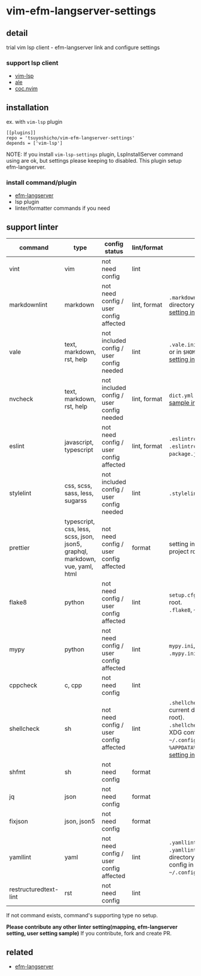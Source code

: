 # vim-efm-langserver-settings

## detail

trial vim lsp client - efm-langserver link and configure settings

### support lsp client

- [vim-lsp](https://github.com/prabirshrestha/vim-lsp)
- [ale](https://github.com/dense-analysis/ale)
- [coc.nvim](https://github.com/neoclide/coc.nvim)

## installation

ex. with `vim-lsp` plugin

```vim
[[plugins]]
repo = 'tsuyoshicho/vim-efm-langserver-settings'
depends = ['vim-lsp']
```

NOTE:
If you install `vim-lsp-settings` plugin,  LspInstallServer command using are ok, but settings please keeping to disabled.
This plugin setup efm-langserver.

### install command/plugin

- [efm-langserver](https://github.com/mattn/efm-langserver)
- lsp plugin
- linter/formatter commands if you need

## support linter

| command               | type                                                                         | config status                            | lint/format  | note                                                                                                                                                                                                                                                                                                                      |
|-----------------------|------------------------------------------------------------------------------|------------------------------------------|--------------|---------------------------------------------------------------------------------------------------------------------------------------------------------------------------------------------------------------------------------------------------------------------------------------------------------------------------|
| vint                  | vim                                                                          | not need config                          | lint         |                                                                                                                                                                                                                                                                                                                           |
| markdownlint          | markdown                                                                     | not need config / user config affected   | lint, format | `.markdownlint.json` in the current directory.<br> [setting in project root sample](example/efm-langserver/root/.markdownlint.json).                                                                                                                                                                                      |
| vale                  | text, markdown, rst, help                                                    | not included config / user config needed | lint         | `.vale.ini` in the current directory.<br> or in `$HOME` directory. <br> [setting in home sample](example/efm-langserver/home/.vale.ini).                                                                                                                                                                                  |
| nvcheck               | text, markdown, rst, help                                                    | not included config / user config needed | lint, format | `dict.yml` in the project root.<br> [sample in vimdoc-jp-working](https://github.com/vim-jp/vimdoc-ja-working/blob/master/dict.yml).                                                                                                                                                                                      |
| eslint                | javascript, typescript                                                       | not need config / user config affected   | lint, format | `.eslintrc.js`, `.eslintrc.yaml (yml)`, `.eslintrc.json` or setting into `package.json` in the project root.                                                                                                                                                                                                              |
| stylelint             | css, scss, sass, less, sugarss                                               | not included config / user config needed | lint         | `.stylelintrc.json` in the project root.                                                                                                                                                                                                                                                                                  |
| prettier              | typescript, css, less, scss, json, json5, graphql, markdown, vue, yaml, html | not need config / user config affected   | format       | setting into `package.json` in the project root.                                                                                                                                                                                                                                                                          |
| flake8                | python                                                                       | not need config / user config affected   | lint         | `setup.cfg`, `tox.ini`, `.flake8` in project root.<br> `.flake8`, `~/.config/flake8` in home.                                                                                                                                                                                                                             |
| mypy                  | python                                                                       | not need config / user config affected   | lint         | `mypy.ini`, `setup.cfg`  in project root. <br> `.mypy.ini` in `$HOME` directory.                                                                                                                                                                                                                                          |
| cppcheck              | c, cpp                                                                       | not need config                          | lint         |                                                                                                                                                                                                                                                                                                                           |
| shellcheck            | sh                                                                           | not need config / user config affected   | lint         | `.shellcheckrc` or `shellcheckrc` in the current directory(search parent upto root).<br> `.shellcheckrc` in `$HOME` directory.  <br>  XDG config directory (usually `~/.config/shellcheckrc` ) on Unix, or `%APPDATA%/shellcheckrc` on Windows. <br> [setting in home sample](example/efm-langserver/home/.shellcheckrc). |
| shfmt                 | sh                                                                           | not need config                          | format       |                                                                                                                                                                                                                                                                                                                           |
| jq                    | json                                                                         | not need config                          | format       |                                                                                                                                                                                                                                                                                                                           |
| fixjson               | json, json5                                                                  | not need config                          | format       |                                                                                                                                                                                                                                                                                                                           |
| yamllint              | yaml                                                                         | not need config / user config affected   | lint         | `.yamllint` , `.yamllint.yaml` or `.yamllint.yml` in the current working directory<br> config in $XDG_CONFIG_HOME `~/.config/yamllint/config`(support?).                                                                                                                                                                  |
| restructuredtext-lint | rst                                                                          | not need config                          | lint         |                                                                                                                                                                                                                                                                                                                           |

If not command exists, command's supporting type no setup.

**Please contribute any other linter setting(mapping, efm-langserver setting, user setting sample)**
If you contribute, fork and create PR.

## related

- [efm-langserver](https://github.com/mattn/efm-langserver)
